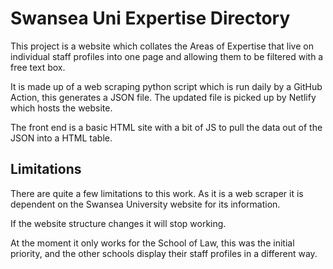 # Swansea Uni Expertise Directory 

This project is a website which collates the Areas of Expertise that live on individual staff profiles into one page and allowing them to be filtered with a free text box. 

It is made up of a web scraping python script which is run daily by a GitHub Action, this generates a JSON file. The updated file is picked up by Netlify which hosts the website.  

The front end is a basic HTML site with a bit of JS to pull the data out of the JSON into a HTML table. 

## Limitations 

There are quite a few limitations to this work. As it is a web scraper it is dependent on the Swansea University website for its information. 

If the website structure changes it will stop working.  

At the moment it only works for the School of Law, this was the initial priority, and the other schools display their staff profiles in a different way. 
